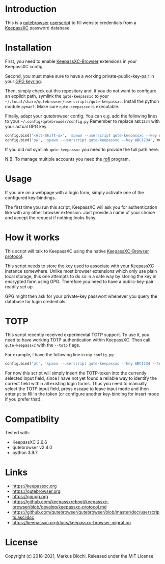 

Introduction
===========

This is a [qutebrowser][2] [userscript][5] to fill website credentials from a [KeepassXC][1] password database.


Installation
============

First, you need to enable [KeepassXC-Browser][6] extensions in your KeepassXC config.


Second, you must make sure to have a working private-public-key-pair in your [GPG keyring][3].


Then, simply check out this repository and, if you do not want to configure an explicit path, symlink the
`qute-keepassxc` to your `~/.local/share/qutebrowser/userscripts/qute-keepassxc`.
Install the python module `pynacl`.
Make sure `qute-keepassxc` is executable.


Finally, adapt your qutebrowser config.
You can e.g. add the following lines to your `~/.config/qutebrowser/config.py`
Remember to replace `ABC1234` with your actual GPG key.

```python
config.bind('<Alt-Shift-u>', 'spawn --userscript qute-keepassxc --key ABC1234', mode='insert')
config.bind('pw', 'spawn --userscript qute-keepassxc --key ABC1234', mode='normal')
```

If you did not symlink `qute-keepassxc` you need to provide the full path here.

N.B. To manage multiple accounts you need the [rofi](https://github.com/davatorium/rofi) program.


Usage
=====

If you are on a webpage with a login form, simply activate one of the configured key-bindings.

The first time you run this script, KeepassXC will ask you for authentication like with any other browser extension.
Just provide a name of your choice and accept the request if nothing looks fishy.


How it works
============

This script will talk to KeepassXC using the native [KeepassXC-Browser protocol][4].


This script needs to store the key used to associate with your KeepassXC instance somewhere.
Unlike most browser extensions which only use plain local storage, this one attempts to do so in a safe way
by storing the key in encrypted form using GPG.
Therefore you need to have a public-key-pair readily set up.

GPG might then ask for your private-key passwort whenever you query the database for login credentials.


TOTP
====

This script recently received experimental TOTP support.
To use it, you need to have working TOTP authentication within KeepassXC.
Then call `qute-keepassxc` with the `--totp` flags.

For example, I have the following line in my `config.py`:

```python
config.bind('pt', 'spawn --userscript qute-keepassxc --key ABC1234 --totp', mode='normal')
```

For now this script will simply insert the TOTP-token into the currently selected
input field, since I have not yet found a reliable way to identify the correct field
within all existing login forms.
Thus you need to manually select the TOTP input field, press escape to leave input
mode and then enter `pt` to fill in the token (or configure another key-binding for
insert mode if you prefer that).


Compatiblity
============

Tested with:

 - KeepassXC 2.6.6
 - qutebrowser v2.4.0
 - python 3.9.7


Links
=====

 - https://keepassxc.org
 - https://qutebrowser.org
 - https://gnupg.org
 - https://github.com/keepassxreboot/keepassxc-browser/blob/develop/keepassxc-protocol.md
 - https://github.com/qutebrowser/qutebrowser/blob/master/doc/userscripts.asciidoc
 - https://keepassxc.org/docs/keepassxc-browser-migration

[1]: https://keepassxc.org/
[2]: https://qutebrowser.org/
[3]: https://gnupg.org/
[4]: https://github.com/keepassxreboot/keepassxc-browser/blob/develop/keepassxc-protocol.md
[5]: https://github.com/qutebrowser/qutebrowser/blob/master/doc/userscripts.asciidoc
[6]: https://keepassxc.org/docs/KeePassXC_GettingStarted.html#_configure_keepassxc_browser


License
=======

Copyright (c) 2018-2021, Markus Blöchl. Released under the MIT License.

